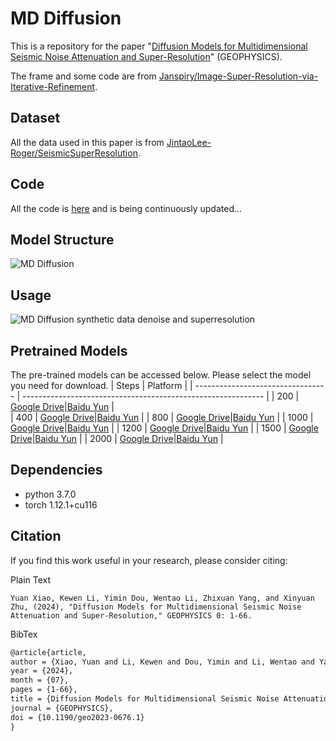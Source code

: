 # MD Diffusion

This is a repository for the paper "[Diffusion Models for Multidimensional Seismic Noise Attenuation and Super-Resolution](https://library.seg.org/doi/10.1190/geo2023-0676.1)" (GEOPHYSICS).

The frame and some code are from [Janspiry/Image-Super-Resolution-via-Iterative-Refinement](https://github.com/Janspiry/Image-Super-Resolution-via-Iterative-Refinement).

## Dataset
All the data used in this paper is from [JintaoLee-Roger/SeismicSuperResolution](https://github.com/JintaoLee-Roger/SeismicSuperResolution).

## Code
All the code is [here](https://github.com/Dululu-xy/MD-Diffusion) and is being continuously updated...

## Model Structure
![MD Diffusion](https://github.com/user-attachments/assets/718a8196-c694-4821-9b77-e11737545291)

## Usage

![MD Diffusion synthetic data denoise and superresolution](https://github.com/user-attachments/assets/ddffeed6-6e66-4def-b56e-5f20ec5228fe)

## Pretrained Models
The pre-trained models can be accessed below. Please select the model you need for download.
| Steps                             | Platform                                                     | 
| --------------------------------- | ------------------------------------------------------------ |
| 200 | [Google Drive](https://drive.google.com)\|[Baidu Yun](https://pan.baidu.com) |  
| 400 | [Google Drive](https://drive.google.com)\|[Baidu Yun](https://pan.baidu.com) | 
| 800 | [Google Drive](https://drive.google.com)\|[Baidu Yun](https://pan.baidu.com) | 
| 1000   | [Google Drive](https://drive.google.com)\|[Baidu Yun](https://pan.baidu.com) |
| 1200   | [Google Drive](https://drive.google.com)\|[Baidu Yun](https://pan.baidu.com) |
| 1500   | [Google Drive](https://drive.google.com)\|[Baidu Yun](https://pan.baidu.com) |
| 2000   | [Google Drive](https://drive.google.com)\|[Baidu Yun](https://pan.baidu.com) |

## Dependencies
- python 3.7.0
- torch 1.12.1+cu116

## Citation
If you find this work useful in your research, please consider citing:

Plain Text
```
Yuan Xiao, Kewen Li, Yimin Dou, Wentao Li, Zhixuan Yang, and Xinyuan Zhu, (2024), "Diffusion Models for Multidimensional Seismic Noise Attenuation and Super-Resolution," GEOPHYSICS 0: 1-66.
```

BibTex
```latex
@article{article,
author = {Xiao, Yuan and Li, Kewen and Dou, Yimin and Li, Wentao and Yang, Zhixuan and Zhu, Xinyuan},
year = {2024},
month = {07},
pages = {1-66},
title = {Diffusion Models for Multidimensional Seismic Noise Attenuation and Super-Resolution},
journal = {GEOPHYSICS},
doi = {10.1190/geo2023-0676.1}
}
```
